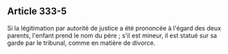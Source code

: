 Article 333-5
----
Si la légitimation par autorité de justice a été prononcée à l'égard des deux
parents, l'enfant prend le nom du père ; s'il est mineur, il est statué sur sa
garde par le tribunal, comme en matière de divorce.
